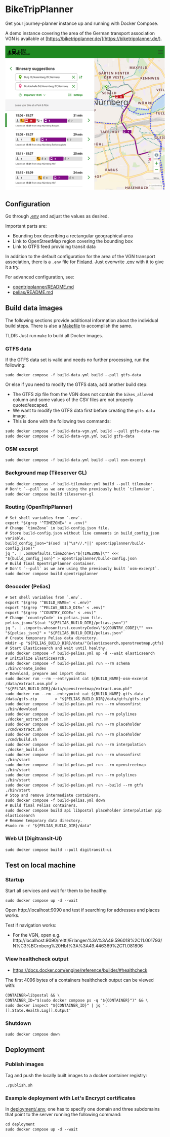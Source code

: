 # BikeTripPlanner

Get your journey-planner instance up and running with Docker Compose.

A demo instance covering the area of the German transport association
VGN is available at [https://biketripplanner.de/](https://biketripplanner.de/).

![nuremberg-bike-and-ride.png](screenshot-nuremberg-bike-and-ride.png)

## Configuration

Go through [.env](.env) and adjust the values as desired.

Important parts are:
- Bounding box describing a rectangular geographical area
- Link to OpenStreetMap region covering the bounding box
- Link to GTFS feed providing transit data

In addition to the default configuration for the area of the VGN transport association, there is a `.env` file for [Finland](examples/finnland/.env). Just overwrite [.env](.env) with it to give it a try.

For advanced configuration, see:
- [opentripplanner/README.md](opentripplanner/README.md)
- [pelias/README.md](pelias/README.md)

## Build data images

The following sections provide additional information about the individual build steps. There is also a [Makefile](Makefile) to accomplish the same.

TLDR: Just run `make` to build all Docker images.

### GTFS data

If the GTFS data set is valid and needs no further processing, run the following:

```shell
sudo docker compose -f build-data.yml build --pull gtfs-data
```

Or else if you need to modify the GTFS data, add another build step:

* The GTFS zip file from the VGN does not contain the `bikes_allowed` column and some values of the CSV files are not properly quoted/escaped.
* We want to modify the GTFS data first before creating the `gtfs-data` image.
* This is done with the following two commands:

```shell
sudo docker compose -f build-data-vgn.yml build --pull gtfs-data-raw
sudo docker compose -f build-data-vgn.yml build gtfs-data
```

### OSM excerpt

```shell
sudo docker compose -f build-data.yml build --pull osm-excerpt
```

### Background map (Tileserver GL)

```shell
sudo docker compose -f build-tilemaker.yml build --pull tilemaker
# Don't `--pull` as we are using the previously built `tilemaker`.
sudo docker compose build tileserver-gl
```

### Routing (OpenTripPlanner)

```shell
# Set shell variables from `.env`.
export "$(grep '^TIMEZONE=' < .env)"
# Change `timeZone` in build-config.json file.
# Store build-config.json without line comments in build_config_json variable.
build_config_json="$(sed 's|^\s*//.*||' opentripplanner/build-config.json)"
jq ". | .osmDefaults.timeZone=\"${TIMEZONE}\"" <<< "${build_config_json}" > opentripplanner/build-config.json
# Build final OpenTripPlanner container.
# Don't `--pull` as we are using the previously built `osm-excerpt`.
sudo docker compose build opentripplanner
```

### Geocoder (Pelias)

```shell
# Set shell variables from `.env`.
export "$(grep '^BUILD_NAME=' < .env)"
export "$(grep '^PELIAS_BUILD_DIR=' < .env)"
export "$(grep '^COUNTRY_CODE=' < .env)"
# Change `countryCode` in pelias.json file.
pelias_json="$(cat "${PELIAS_BUILD_DIR}/pelias.json")"
jq ". | .imports.whosonfirst.countryCode=\"${COUNTRY_CODE}\"" <<< "${pelias_json}" > "${PELIAS_BUILD_DIR}/pelias.json"
# Create temporary Pelias data directory.
mkdir -p "${PELIAS_BUILD_DIR}/data/"{elasticsearch,openstreetmap,gtfs}
# Start Elasticsearch and wait until healthy.
sudo docker compose -f build-pelias.yml up -d --wait elasticsearch
# Initialize Elasticsearch.
sudo docker compose -f build-pelias.yml run --rm schema ./bin/create_index
# Download, prepare and import data:
sudo docker run --rm --entrypoint cat ${BUILD_NAME}-osm-excerpt /data/extract.osm.pbf > "${PELIAS_BUILD_DIR}/data/openstreetmap/extract.osm.pbf"
sudo docker run --rm --entrypoint cat ${BUILD_NAME}-gtfs-data   /data/gtfs.zip        > "${PELIAS_BUILD_DIR}/data/gtfs/gtfs.zip"
sudo docker compose -f build-pelias.yml run --rm whosonfirst   ./bin/download
sudo docker compose -f build-pelias.yml run --rm polylines     ./docker_extract.sh
sudo docker compose -f build-pelias.yml run --rm placeholder   ./cmd/extract.sh
sudo docker compose -f build-pelias.yml run --rm placeholder   ./cmd/build.sh
sudo docker compose -f build-pelias.yml run --rm interpolation ./docker_build.sh
sudo docker compose -f build-pelias.yml run --rm whosonfirst   ./bin/start
sudo docker compose -f build-pelias.yml run --rm openstreetmap ./bin/start
sudo docker compose -f build-pelias.yml run --rm polylines     ./bin/start
sudo docker compose -f build-pelias.yml run --build --rm gtfs  ./bin/start
# Stop and remove intermediate containers.
sudo docker compose -f build-pelias.yml down
# Build final Pelias containers.
sudo docker compose build api libpostal placeholder interpolation pip elasticsearch
# Remove temporary data directory.
#sudo rm -r "${PELIAS_BUILD_DIR}/data"
```

### Web UI (Digitransit-UI)

```shell
sudo docker compose build --pull digitransit-ui
```

## Test on local machine

### Startup

Start all services and wait for them to be healthy:

```shell
sudo docker compose up -d --wait
```

Open http://localhost:9090 and test if searching for addresses and places works.

Test if navigation works:

* For the VGN, open e.g. http://localhost:9090/reitti/Erlangen%3A%3A49.596018%2C11.001793/N%C3%BCrnberg%20Hbf%3A%3A49.446369%2C11.081806

### View healthcheck output

* https://docs.docker.com/engine/reference/builder/#healthcheck

The first 4096 bytes of a containers healthcheck output can be viewed with:

```shell
CONTAINER=libpostal && \
CONTAINER_ID="$(sudo docker compose ps -q "${CONTAINER}")" && \
sudo docker inspect "${CONTAINER_ID}" | jq '.[].State.Health.Log[].Output'
```

### Shutdown

```shell
sudo docker compose down
```

## Deployment

### Publish images

Tag and push the locally built images to a docker container registry:

```shell
./publish.sh
```

### Example deployment with Let's Encrypt certificates

In [deployment/.env](deployment/.env), one has to specify one domain and three subdomains that point to the server running the following command:

```shell
cd deployment
sudo docker compose up -d --wait
```
